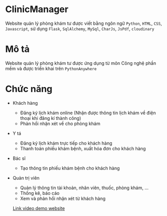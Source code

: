 # ClinicManager
Website quản lý phòng khám tư được viết bằng ngôn ngữ `Python`, `HTML`, `CSS`, `Javascript`, sử dụng `Flask`, `SqlAlchemy`, `MySql`, `CharJs`, `JsPdf`, `cloudinary`

# Mô tả
Website quản lý phòng khám tư được ứng dụng từ môn Công nghệ phần mềm và được triển khai trên `PythonAnywhere`

# Chức năng
- Khách hàng
  + Đăng ký lịch khám online (Nhận được thông tin lịch khám về điện thoại khi đăng kí thành công)
  + Phản hồi nhận xét về cho phòng khám
- Y tá
  + Đăng ký lịch khám trực tiếp cho khách hàng
  + Thanh toán phiếu khám bệnh, xuất hóa đơn cho khách hàng
- Bác sĩ 
  + Tạo thông tin phiếu khám bệnh cho khách hàng
- Quản trị viên
  + Quản lý thông tin tài khoản, nhân viên, thuốc, phòng khám, ...
  + Thống kê, báo cáo
  + Xem và phản hồi nhận xét từ khách hàng
  
  [Link video demo website](https://youtu.be/6SNkl3fOkgo)
